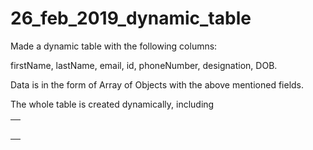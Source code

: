 # 26_feb_2019_dynamic_table
Made a dynamic table with the following columns:

firstName, lastName, email, id, phoneNumber, designation, DOB.

Data is in the form of Array of Objects with the above mentioned fields.

The whole table is created dynamically, including <table><th><tr><td>
